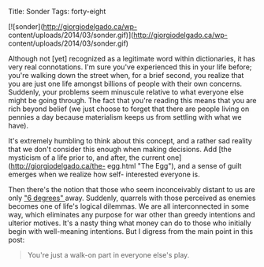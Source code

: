 Title: Sonder
Tags: forty-eight

[![sonder](http://giorgiodelgado.ca/wp-
content/uploads/2014/03/sonder.gif)](http://giorgiodelgado.ca/wp-
content/uploads/2014/03/sonder.gif)







Although not [yet] recognized as a legitimate word within dictionaries, it has
very real connotations. I'm sure you've experienced this in your life before;
you're walking down the street when, for a brief second, you realize that you
are just one life amongst billions of people with their own concerns.
Suddenly, your problems seem minuscule relative to what everyone else might be
going through. The fact that you're reading this means that you are rich
beyond belief (we just choose to forget that there are people living on
pennies a day because materialism keeps us from settling with what we have).



It's extremely humbling to think about this concept, and a rather sad reality
that we don't consider this enough when making decisions. Add [the mysticism
of a life prior to, and after, the current one](http://giorgiodelgado.ca/the-
egg.html "The Egg"), and a sense of guilt emerges when we realize how self-
interested everyone is.



Then there's the notion that those who seem inconceivably distant to us are
only ["6 degrees"
](http://en.wikipedia.org/wiki/Six_degrees_of_separation)away. Suddenly,
quarrels with those perceived as enemies becomes one of life's logical
dilemmas. We are all interconnected in some way, which eliminates any purpose
for war other than greedy intentions and ulterior motives. It's a nasty thing
what money can do to those who initially begin with well-meaning intentions.
But I digress from the main point in this post:

> You're just a walk-on part in everyone else's play.

